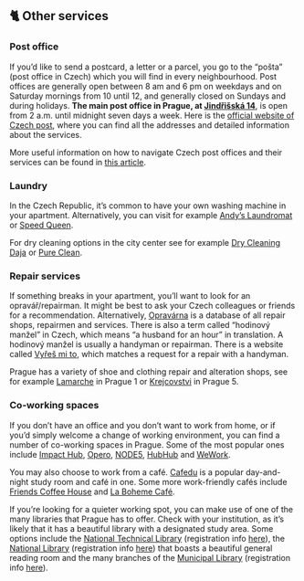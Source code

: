 ## 🐈 Other services

### Post office

If you’d like to send a postcard, a letter or a parcel, you go to the “pošta” (post office in Czech) which you will find in every neighbourhood. Post offices are generally open between 8 am and 6 pm on weekdays and on Saturday mornings from 10 until 12, and generally closed on Sundays and during holidays. **The main post office in Prague, at [Jindřišská 14](https://www.prague.eu/en/object/places/3533/czech-post-main-post-office-ceska-posta-hlavni-posta?back=1)**, is open from 2 a.m. until midnight seven days a week. Here is the [official website of Czech post](https://www.ceskaposta.cz/en/index), where you can find all the addresses and detailed information about the services.  

More useful information on how to navigate Czech post offices and their services can be found in [this article](https://news.expats.cz/prague-relocation/czech-post-office/). 

### Laundry

In the Czech Republic, it’s common to have your own washing machine in your apartment. Alternatively, you can visit for example [Andy’s Laundromat](https://praguelaundromat.cz/en/) or [Speed Queen](https://www.vyperete.cz/en/).  

For dry cleaning options in the city center see for example [Dry Cleaning Daja](https://www.cistirna-odevu-daja.cz/en/) or [Pure Clean](https://cistirnapureclean.cz/#).

### Repair services

If something breaks in your apartment, you’ll want to look for an opravář/repairman. It might be best to ask your Czech colleagues or friends for a recommendation. Alternatively, [Opravárna](https://www.opravarna.cz/) is a database of all repair shops, repairmen and services. There is also a term called “hodinový manžel” in Czech, which means “a husband for an hour” in translation. A hodinový manžel is usually a handyman or repairman. There is a website called [Vyřeš mi to](https://www.vyresmito.cz/), which matches a request for a repair with a handyman.

Prague has a variety of shoe and clothing repair and alteration shops, see for example [Lamarche](https://www.lamarche.cz/) in Prague 1 or [Krejcovstvi](http://www.krejcovstvi.info/en/) in Prague 5.

### Co-working spaces

If you don’t have an office and you don’t want to work from home, or if you’d simply welcome a change of working environment, you can find a number of co-working spaces in Prague. Some of the most popular ones include [Impact Hub](https://www.hubpraha.cz/en/), [Opero](https://opero.cz/en), [NODE5](https://node5.cz/en/homepage/), [HubHub](https://www.hubhub.com/en/) and [WeWork](https://www.wework.com/cs-CZ/l/prague). 

You may also choose to work from a café. [Cafedu](http://www.cafedu.cz/english/) is a popular day-and-night study room and café in one. Some more work-friendly cafés include [Friends Coffee House](http://www.milujikavu.cz/en/home-2/) and [La Boheme Café](https://labohemecafe.cz/en).

If you’re looking for a quieter working spot, you can make use of one of the many libraries that Prague has to offer. Check with your institution, as it’s likely that it has a beautiful library with a designated study area. Some options include the [National Technical Library](https://www.techlib.cz/en/83026-places-to-study) (registration info [here](https://www.en.nkp.cz/services/preregistration)), the [National Library](https://www.en.nkp.cz/services/links/reading-rooms/rrgen) (registration info [here](https://www.en.nkp.cz/services/preregistration)) that boasts a beautiful general reading room and the many branches of the [Municipal Library](https://www.mlp.cz/en/) (registration info [here](https://www.mlp.cz/en/branches-and-contacts/faq/)).
